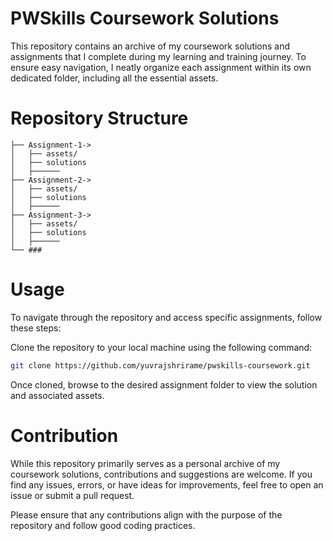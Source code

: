 # PWSkills Coursework Solutions
This repository contains an archive of my coursework solutions and assignments that I complete during my learning and training journey. To ensure easy navigation, I neatly organize each assignment within its own dedicated folder, including all the essential assets.

# Repository Structure
```
├── Assignment-1->
│   ├── assets/
│   ├── solutions
│   ├──────
├── Assignment-2->
│   ├── assets/
│   ├── solutions
│   ├──────
├── Assignment-3->
│   ├── assets/
│   ├── solutions
│   ├──────
└── ###
```

# Usage
To navigate through the repository and access specific assignments, follow these steps:

Clone the repository to your local machine using the following command:
```bash
git clone https://github.com/yuvrajshrirame/pwskills-coursework.git
```
Once cloned, browse to the desired assignment folder to view the solution and associated assets.

# Contribution
While this repository primarily serves as a personal archive of my coursework solutions, contributions and suggestions are welcome. If you find any issues, errors, or have ideas for improvements, feel free to open an issue or submit a pull request.

Please ensure that any contributions align with the purpose of the repository and follow good coding practices.